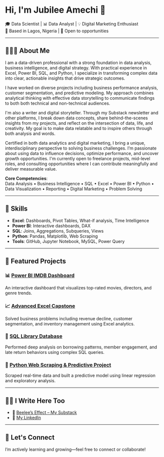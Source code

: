 # Hi, I'm Jubilee Amechi 👋

🎓 Data Scientist | 📊 Data Analyst | 💡 Digital Marketing Enthusiast  
📍 Based in Lagos, Nigeria | 💼 Open to opportunities  

---

## 👩🏽‍💻 About Me

I am a data-driven professional with a strong foundation in data analysis, business intelligence, and digital strategy. With practical experience in Excel, Power BI, SQL, and Python, I specialize in transforming complex data into clear, actionable insights that drive strategic outcomes.

I have worked on diverse projects including business performance analysis, customer segmentation, and predictive modeling. My approach combines analytical thinking with effective data storytelling to communicate findings to both both technical and non-technical audiences.

I'm also a writer and digital storyteller. Through my Substack newsletter and other platforms, I break down data concepts, share behind-the-scenes insights from my projects, and reflect on the intersection of data, life, and creativity. My goal is to make data relatable and to inspire others through both analysis and words.

Certified in both data analytics and digital marketing, I bring a unique, interdisciplinary perspective to solving business challenges. I’m passionate about using data to influence decisions, optimize performance, and uncover growth opportunities. I'm currently open to freelance projects, mid-level roles, and consulting opportunities where I can contribute meaningfully and deliver measurable value.


**Core Competencies**:  
Data Analysis • Business Intelligence • SQL • Excel • Power BI • Python • Data Visualization • Reporting • Digital Marketing • Problem Solving


---

## 💼 Skills

- **Excel**: Dashboards, Pivot Tables, What-if analysis, Time Intelligence
- **Power BI**: Interactive dashboards, DAX
- **SQL**: Joins, Aggregations, Subqueries, Views
- **Python**: Pandas, Matplotlib, Web Scraping
- **Tools**: GitHub, Jupyter Notebook, MySQL, Power Query

---

## 📂 Featured Projects

### 📊 [Power BI IMDB Dashboard](https://github.com/jubileeamechi/PowerBI-Projects)
An interactive dashboard that visualizes top-rated movies, directors, and genre trends.

### 📈 [Advanced Excel Capstone](https://github.com/jubileeamechi/Excel-Capstone-SalesAnalysis)
Solved business problems including revenue decline, customer segmentation, and inventory management using Excel analytics.

### 🧠 [SQL Library Database](https://github.com/jubileeamechi/library-database-sql-analysis)
Performed deep analysis on borrowing patterns, member engagement, and late return behaviors using complex SQL queries.

### 🐍 [Python Web Scraping & Predictive Project](https://github.com/jubileeamechi/jubileeamechi-Python-Data-Science-Projects)
Scraped real-time data and built a predictive model using linear regression and exploratory analysis.

---

## ✍🏽 I Write Here Too

- 💌 [Beelee’s Effect – My Substack](https://substack.com/@beeleeinmotion)
- 💼 [My LinkedIn](https://ng.linkedin.com/in/jubilee-amechi-523b9425b)

---

## 🤝 Let's Connect

I’m actively learning and growing—feel free to connect or collaborate!

